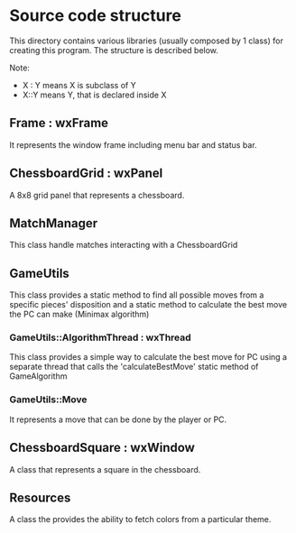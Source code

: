 # Source code structure

This directory contains various libraries (usually composed by 1 class)
for creating this program. The structure is described below.

Note:

- X : Y means X is subclass of Y
- X::Y means Y, that is declared inside X

## Frame : wxFrame

It represents the window frame including menu bar and status bar.

## ChessboardGrid : wxPanel

A 8x8 grid panel that represents a chessboard.

## MatchManager

This class handle matches interacting with a ChessboardGrid

## GameUtils

This class provides a static method to find all possible moves from a specific
pieces' disposition and a static method to calculate the best move the PC
can make (Minimax algorithm)

### GameUtils::AlgorithmThread : wxThread

This class provides a simple way to calculate the best move for PC using a
separate thread that calls the 'calculateBestMove' static method of GameAlgorithm

### GameUtils::Move

It represents a move that can be done by the player or PC.

## ChessboardSquare : wxWindow

A class that represents a square in the chessboard.

## Resources

A class the provides the ability to fetch colors from a particular theme.
